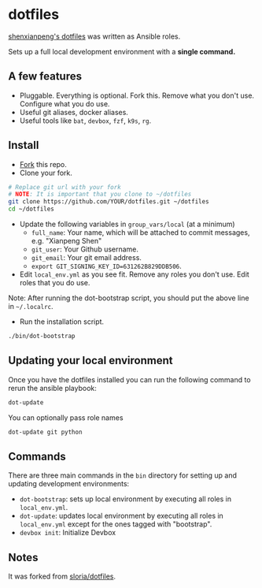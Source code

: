 # dotfiles

[shenxianpeng's dotfiles](https://github.com/shenxianpeng/dotfiles) was written as Ansible roles.

Sets up a full local development environment with a **single command.**

## A few features

- Pluggable. Everything is optional. Fork this. Remove what you don't use. Configure what you do use.
- Useful git aliases, docker aliases.
- Useful tools like `bat`, `devbox`, `fzf`, `k9s`, `rg`.

## Install

- [Fork](https://github.com/shenxianpeng/dotfiles/fork) this repo.
- Clone your fork.

```bash
# Replace git url with your fork
# NOTE: It is important that you clone to ~/dotfiles
git clone https://github.com/YOUR/dotfiles.git ~/dotfiles
cd ~/dotfiles
```

- Update the following variables in `group_vars/local` (at a minimum)
  - `full_name`: Your name, which will be attached to commit messages, e.g. "Xianpeng Shen"
  - `git_user`: Your Github username.
  - `git_email`: Your git email address.
  - `export GIT_SIGNING_KEY_ID=631262B829DDB506`.
- Edit `local_env.yml` as you see fit. Remove any roles you don't use. Edit roles that you do use.

Note: After running the dot-bootstrap script, you should put the above
line in `~/.localrc`.

- Run the installation script.

```bash
./bin/dot-bootstrap
```

## Updating your local environment

Once you have the dotfiles installed you can run the following command to rerun the ansible playbook:

```bash
dot-update
```

You can optionally pass role names

```bash
dot-update git python
```

## Commands

There are three main commands in the `bin` directory for setting up and updating development environments:

- `dot-bootstrap`: sets up local environment by executing all roles in `local_env.yml`.
- `dot-update`: updates local environment by executing all roles in `local_env.yml` except for the ones tagged with "bootstrap".
- `devbox init`: Initialize Devbox

## Notes

It was forked from [sloria/dotfiles](https://github.com/sloria/dotfiles).